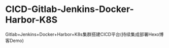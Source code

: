 # CICD-Gitlab-Jenkins-Docker-Harbor-K8S
Gitlab+Jenkins+Docker+Harbor+K8s集群搭建CICD平台(持续集成部署Hexo博客Demo)
